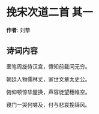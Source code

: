 # 挽宋次道二首  其一

**作者**: 刘摰

## 诗词内容

橐笔周旋侍汉宫，慱知前载问无穷。

朝廷人物儒林丈，家世文章太史公。

俯仰顿惊华屋换，声容徒望穗帷空。

寝门一哭何嗟及，付与悲哀挽铎风。

